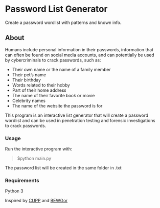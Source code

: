 # Password List Generator
Create a password wordlist with patterns and known info.

## About

Humans include personal information in their passwords, information that can often be found on social media accounts, and can potentially be used by cybercriminals to crack passwords, such as:

* Their own name or the name of a family member
* Their pet’s name
* Their birthday
* Words related to their hobby
* Part of their home address
* The name of their favorite book or movie
* Celebrity names
* The name of the website the password is for

This program is an interactive list generator that will create a password wordlist and can be used in penetration testing and forensic investigations to crack passwords.

### Usage

Run the interactive program with:

> $python main.py

The password list will be created in the same folder in .txt

### Requirements

Python 3


Inspired by [CUPP](https://github.com/Mebus/cupp) and [BEWGor](https://github.com/berzerk0/BEWGor)
